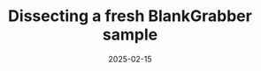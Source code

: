 ---
title: "Dissecting a fresh BlankGrabber sample"
date: 2025-02-15
authors: ["humpty/tony"]
tags: ["reverse engineering", "python"]
description: "Analysis of BlankGrabber, a python based stealer"
readingTime: 15
external: "https://c-b.io/2025-02-15+-+Dissecting+a+fresh+BlankGrabber+sample"
---